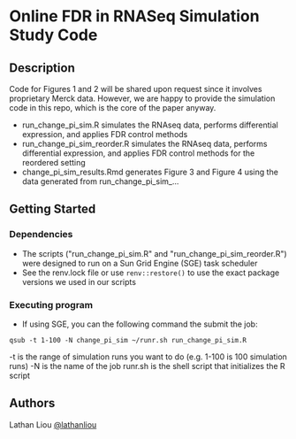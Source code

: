# Online FDR in RNASeq Simulation Study Code

## Description

Code for Figures 1 and 2 will be shared upon request since it involves proprietary Merck data. However, we are happy to provide the simulation code in this repo, which is the core of the paper anyway.

* run_change_pi_sim.R simulates the RNAseq data, performs differential expression, and applies FDR control methods
* run_change_pi_sim_reorder.R simulates the RNAseq data, performs differential expression, and applies FDR control methods for the reordered setting
* change_pi_sim_results.Rmd generates Figure 3 and Figure 4 using the data generated from run_change_pi_sim_...

## Getting Started

### Dependencies

* The scripts ("run_change_pi_sim.R" and "run_change_pi_sim_reorder.R") were designed to run on a Sun Grid Engine (SGE) task scheduler
* See the renv.lock file or use `renv::restore()` to use the exact package versions we used in our scripts

### Executing program

* If using SGE, you can the following command the submit the job:

```
qsub -t 1-100 -N change_pi_sim ~/runr.sh run_change_pi_sim.R
```
-t is the range of simulation runs you want to do (e.g. 1-100 is 100 simulation runs)
-N is the name of the job
runr.sh is the shell script that initializes the R script

## Authors

Lathan Liou
[@lathanliou](https://twitter.com/lathanliou)
